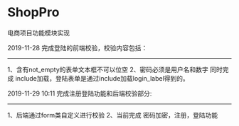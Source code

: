 # ShopPro
电商项目功能模块实现

2019-11-28 完成登陆的前端校验，校验内容包括：<hr>
     1、含有not_empty的表单文本框不可以位空
     2、密码必须是用户名和数字
     同时完成 include加载，登陆表单是通过include加载login_label得到的。
     
2019-11-29 10:11 完成注册登陆功能和后端校验部分: <hr>
    1、后端通过form类自定义进行校验
    2、当前完成 密码加密，注册，登陆功能
